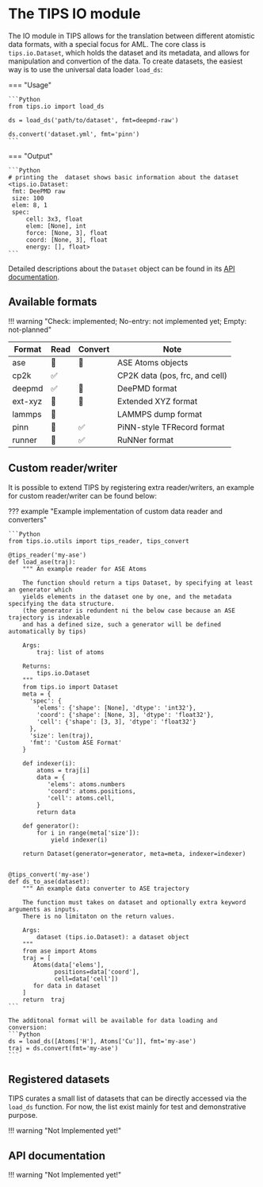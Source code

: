 # The TIPS IO module

The IO module in TIPS allows for the translation between different atomistic
data formats, with a special focus for AML. The core class is `tips.io.Dataset`,
which holds the dataset and its metadata, and allows for manipulation and
convertion of the data. To create datasets, the easiest way is to use the
universal data loader `load_ds`:

=== "Usage"

    ```Python
    from tips.io import load_ds
    
    ds = load_ds('path/to/dataset', fmt=deepmd-raw')

    ds.convert('dataset.yml', fmt='pinn')
    ```


=== "Output"

    ```Python
    # printing the  dataset shows basic information about the dataset
    <tips.io.Dataset:
     fmt: DeePMD raw
     size: 100
     elem: 8, 1
     spec:
         cell: 3x3, float
         elem: [None], int
         force: [None, 3], float
         coord: [None, 3], float
         energy: [], float>
    ```

Detailed descriptions about the `Dataset` object can be found in its [API documentation]().


## Available formats

!!! warning "Check: implemented; No-entry: not implemented yet; Empty: not-planned"

| Format  | Read               | Convert            | Note                           |
|---------|--------------------|--------------------|--------------------------------|
| ase     | :no_entry_sign:    | :no_entry_sign:    | ASE Atoms objects              |
| cp2k    | :white_check_mark: |                    | CP2K data (pos, frc, and cell) |
| deepmd  | :white_check_mark: | :no_entry_sign:    | DeePMD format                  |
| ext-xyz | :no_entry_sign:    | :no_entry_sign:    | Extended XYZ format            |
| lammps  | :no_entry_sign:    |                    | LAMMPS dump format             |
| pinn    | :no_entry_sign:    | :white_check_mark: | PiNN-style TFRecord format     |
| runner  | :no_entry_sign:    | :white_check_mark: | RuNNer format                  |

## Custom reader/writer

It is possible to extend TIPS by registering extra reader/writers, an example
for custom reader/writer can be found below:

??? example "Example implementation of custom data reader and converters"

    ```Python
    from tips.io.utils import tips_reader, tips_convert
    
    @tips_reader('my-ase')
    def load_ase(traj):
        """ An example reader for ASE Atoms
        
        The function should return a tips Dataset, by specifying at least an generator which 
        yields elements in the dataset one by one, and the metadata specifying the data structure.
        (the generator is redundent ni the below case because an ASE trajectory is indexable
        and has a defined size, such a generator will be defined automatically by tips)
        
        Args:
            traj: list of atoms
            
        Returns:
            tips.io.Dataset
        """
        from tips.io import Dataset
        meta = {
          'spec': {
            'elems': {'shape': [None], 'dtype': 'int32'},
            'coord': {'shape': [None, 3], 'dtype': 'float32'},
            'cell': {'shape': [3, 3], 'dtype': 'float32'}
          },
          'size': len(traj),
          'fmt': 'Custom ASE Format'
        }

        def indexer(i):
            atoms = traj[i]
            data = {
               'elems': atoms.numbers
               'coord': atoms.positions,
               'cell': atoms.cell,
            }
            return data
            
        def generator():
            for i in range(meta['size']):
                yield indexer(i)

        return Dataset(generator=generator, meta=meta, indexer=indexer)
    
    
    @tips_convert('my-ase')
    def ds_to_ase(dataset):
        """ An example data converter to ASE trajectory
        
        The function must takes on dataset and optionally extra keyword arguments as inputs.
        There is no limitaton on the return values.
        
        Args:
            dataset (tips.io.Dataset): a dataset object
        """
        from ase import Atoms
        traj = [
           Atoms(data['elems'], 
                 positions=data['coord'],
                 cell=data['cell'])
           for data in dataset
        ]
        return  traj
    ```
    
    The additonal format will be available for data loading and conversion:
    ```Python
    ds = load_ds([Atoms['H'], Atoms['Cu']], fmt='my-ase')
    traj = ds.convert(fmt='my-ase')
    ```

## Registered datasets

TIPS curates a small list of datasets that can be directly accessed via the
`load_ds` function. For now, the list exist mainly for test and demonstrative
purpose.

!!! warning "Not Implemented yet!"

## API documentation

!!! warning "Not Implemented yet!"
